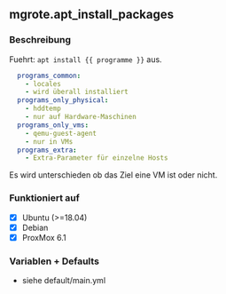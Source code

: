 ## mgrote.apt_install_packages

### Beschreibung
Fuehrt:
`apt install {{ programme }}`
aus.
```yaml
  programs_common:
    - locales
    - wird überall installiert
  programs_only_physical:
    - hddtemp
    - nur auf Hardware-Maschinen
  programs_only_vms:
    - qemu-guest-agent
    - nur in VMs
  programs_extra:
    - Extra-Parameter für einzelne Hosts
```
Es wird unterschieden ob das Ziel eine VM ist oder nicht.

### Funktioniert auf
- [x] Ubuntu (>=18.04)
- [x] Debian
- [x] ProxMox 6.1

### Variablen + Defaults
- siehe default/main.yml
